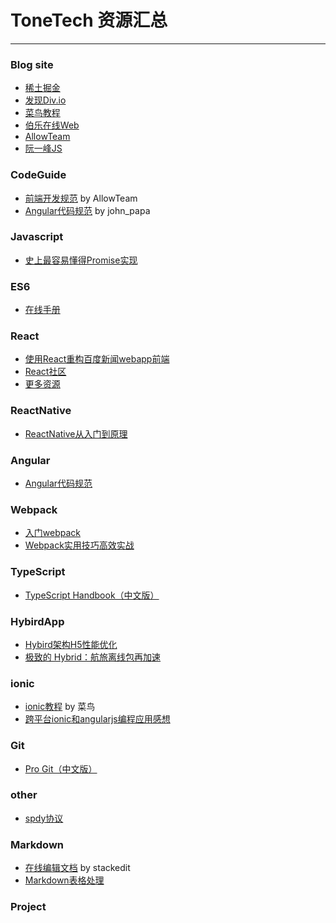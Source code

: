 # ToneTech 资源汇总
***

### Blog site
* [稀土掘金](http://gold.xitu.io/#/explore)
* [发现Div.io](http://div.io/digg)
* [菜鸟教程](http://www.runoob.com/)
* [伯乐在线Web](http://web.jobbole.com/)
* [AllowTeam](http://www.alloyteam.com/)
* [阮一峰JS](http://www.ruanyifeng.com/blog/javascript/)

### CodeGuide
- [前端开发规范](http://alloyteam.github.io/CodeGuide/) by AllowTeam
- [Angular代码规范](http://www.reqianduan.com/1722.html) by john_papa

### Javascript
- [史上最容易懂得Promise实现](https://zhuanlan.zhihu.com/p/21834559)

### ES6
- [在线手册](http://qiutc.me/post/es6-cheatsheet.html)

### React

- [使用React重构百度新闻webapp前端
](http://wangfupeng.coding.me/share/2016/08/06/restruct-bdnews-webapp-by-react.html)
- [React社区](http://react-china.org/)
- [更多资源](https://github.com/OceanTone/react-native-guide)

### ReactNative
- [ReactNative从入门到原理](http://www.jianshu.com/p/978c4bd3a759)

### Angular
* [Angular代码规范](http://www.reqianduan.com/1722.html)

### Webpack
- [入门webpack](https://segmentfault.com/a/1190000006178770)
- [Webpack实用技巧高效实战](http://mp.weixin.qq.com/s?__biz=MzI1NjEwMTM4OA==&mid=2651231994&idx=1&sn=17a344ef74809ddd7e8e5b13b00c5652&scene=23&srcid=0802qP0u1RZIHO8nOKCLC4Pp#rd)

### TypeScript
- [TypeScript Handbook（中文版）](https://www.gitbook.com/book/zhongsp/typescript-handbook/details)

### HybirdApp
- [Hybird架构H5性能优化](http://trock.lofter.com/post/117023_e8e175)
- [极致的 Hybrid：航旅离线包再加速](https://yq.aliyun.com/articles/2939?spm=5176.8067842.tagmain.20.BbWgKK#)

### ionic
- [ionic教程](http://www.runoob.com/ionic/ionic-tutorial.html) by 菜鸟
- [跨平台ionic和angularjs编程应用感想](https://yq.aliyun.com/articles/26241)

### Git
* [Pro Git（中文版）](http://git.oschina.net/progit/)

### other
- [spdy协议](http://www.open-open.com/news/view/1830e9a)

### Markdown
- [在线编辑文档](https://stackedit.io/editor) by stackedit
- [Markdown表格处理](http://www.ituring.com.cn/article/3452)

### Project
